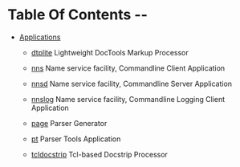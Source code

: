 
[//000000001]: # (Table of contents generated by tcllib/doctools/toc with format 'markdown')

# Table Of Contents \-\-

  - [Applications]()

      * [dtplite](tcllib/files/apps/dtplite\.md) Lightweight DocTools Markup Processor

      * [nns](tcllib/files/apps/nns\.md) Name service facility, Commandline Client Application

      * [nnsd](tcllib/files/apps/nnsd\.md) Name service facility, Commandline Server Application

      * [nnslog](tcllib/files/apps/nnslog\.md) Name service facility, Commandline Logging Client Application

      * [page](tcllib/files/apps/page\.md) Parser Generator

      * [pt](tcllib/files/apps/pt\.md) Parser Tools Application

      * [tcldocstrip](tcllib/files/apps/tcldocstrip\.md) Tcl\-based Docstrip Processor
